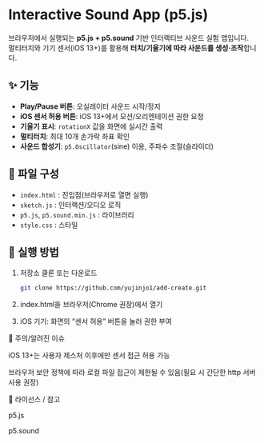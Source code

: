 # Interactive Sound App (p5.js)

브라우저에서 실행되는 **p5.js + p5.sound** 기반 인터랙티브 사운드 실험 앱입니다.  
멀티터치와 기기 센서(iOS 13+)를 활용해 **터치/기울기에 따라 사운드를 생성·조작**합니다.

## ✨ 기능
- **Play/Pause 버튼**: 오실레이터 사운드 시작/정지
- **iOS 센서 허용 버튼**: iOS 13+에서 모션/오리엔테이션 권한 요청
- **기울기 표시**: `rotationX` 값을 화면에 실시간 출력
- **멀티터치**: 최대 10개 손가락 좌표 확인
- **사운드 합성기**: `p5.Oscillator`(sine) 이용, 주파수 조절(슬라이더)

## 📂 파일 구성
- `index.html` : 진입점(브라우저로 열면 실행)
- `sketch.js`  : 인터랙션/오디오 로직
- `p5.js`, `p5.sound.min.js` : 라이브러리
- `style.css` : 스타일

## 🚀 실행 방법
1. 저장소 클론 또는 다운로드
   ```bash
   git clone https://github.com/yujinjo1/add-create.git
2. index.html을 브라우저(Chrome 권장)에서 열기

3. iOS 기기: 화면의 “센서 허용” 버튼을 눌러 권한 부여

🧩 주의/알려진 이슈

iOS 13+는 사용자 제스처 이후에만 센서 접근 허용 가능

브라우저 보안 정책에 따라 로컬 파일 접근이 제한될 수 있음(필요 시 간단한 http 서버 사용 권장)





📜 라이선스 / 참고

p5.js

p5.sound


